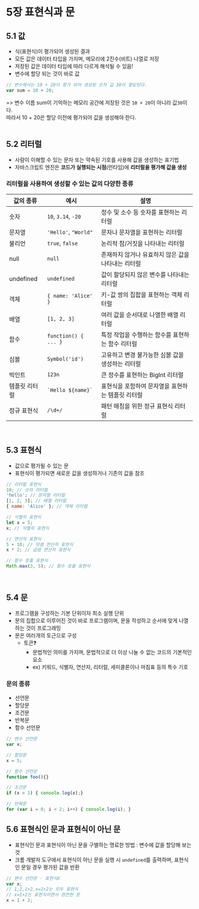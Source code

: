 # 5장 표현식과 문

## 5.1 값
- 식(표현식)이 평가되어 생성된 결과
- 모든 값은 데이터 타입을 가지며, 메모리에 2진수(비트) 나열로 저장
- 저장된 값은 데이터 타입에 따라 다르게 해석될 수 있음!
- 변수에 할당 되는 것이 바로 값

```jsx
// 변수에서는 10 + 20이 평가 되어 생성된 숫자 값 30이 할당된다.
var sum = 10 + 20;
```
=> 변수 이름 sum이 기억하는 메모리 공간에 저장된 것은 `10 + 20`이 아니라 값`30`이다. <br/>
따라서 10 + 20은 할당 이전에 평가되어 값을 생성해야 한다. <br/>
<br/>

## 5.2 리터럴
- 사람이 이해할 수 있는 문자 또는 약속된 기호를 사용해 값을 생성하는 표기법
- 자바스크립트 엔진은 **코드가 실행되는 시점**(런타임)에 **리터럴을 평가해 값을 생성**

### 리터럴을 사용하여 생성할 수 있는 값의 다양한 종류
| **값의 종류**     | **예시**                | **설명**                                                  |
|-------------------|--------------------------|-----------------------------------------------------------|
| 숫자              | `10`, `3.14`, `-20`      | 정수 및 소수 등 숫자를 표현하는 리터럴                    |
| 문자열            | `'Hello'`, `"World"`     | 문자나 문자열을 표현하는 리터럴                           |
| 불리언            | `true`, `false`          | 논리적 참/거짓을 나타내는 리터럴                          |
| null              | `null`                   | 존재하지 않거나 유효하지 않은 값을 나타내는 리터럴        |
| undefined         | `undefined`              | 값이 할당되지 않은 변수를 나타내는 리터럴                 |
| 객체              | `{ name: 'Alice' }`      | 키-값 쌍의 집합을 표현하는 객체 리터럴                    |
| 배열              | `[1, 2, 3]`              | 여러 값을 순서대로 나열한 배열 리터럴                     |
| 함수              | `function() { ... }`     | 특정 작업을 수행하는 함수를 표현하는 함수 리터럴          |
| 심볼              | `Symbol('id')`           | 고유하고 변경 불가능한 심볼 값을 생성하는 리터럴          |
| 빅인트            | `123n`                   | 큰 정수를 표현하는 BigInt 리터럴                          |
| 템플릿 리터럴     | `` `Hello ${name}` ``    | 표현식을 포함하여 문자열을 표현하는 템플릿 리터럴         |
| 정규 표현식       | `/\d+/`                  | 패턴 매칭을 위한 정규 표현식 리터럴                       |
<br/>

## 5.3 표현식
- 값으로 평가될 수 있는 문
- 표현식이 평가되면 새로운 값을 생성하거나 기존의 값을 참조

```jsx
// 리터럴 표현식
10; // 숫자 리터럴
'hello'; // 문자열 리터럴
[1, 2, 3]; // 배열 리터럴
{ name: 'Alice' }; // 객체 리터럴

// 식별자 표현식
let x = 5;
x; // 식별자 표현식

// 연산자 표현식
5 + 10; // 덧셈 연산자 표현식
x * 2; // 곱셈 연산자 표현식

// 함수 호출 표현식
Math.max(3, 5); // 함수 호출 표현식
```
<br/>

## 5.4 문
- 프로그램을 구성하는 기본 단위이자 최소 실행 단위
- 문의 집합으로 이루어진 것이 바로 프로그램이며, 문을 작성하고 순서에 맞게 나열하는 것이 프로그래밍
- 문은 여러개의 토근으로 구성
  - 토큰❓
    - 문법적인 의미를 가지며, 문법적으로 더 이상 나눌 수 없는 코드의 기본적인 요소
    - ex) 키워드, 식별자, 연산자, 리터럴, 세미콜론이나 마침표 등의 특수 기호
### 문의 종류
- 선언문
- 할당문
- 조건문
- 반복문
- 함수 선언문

```jsx
// 변수 선언문
var x;

// 할당문
x = 5;

// 함수 선언문
function foo(){}

// 조건문
if (x > 1) { console.log(x);}

// 반복문
for (var i = 0; i < 2; i++) { console.log(i); }
```

## 5.6 표현식인 문과 표현식이 아닌 문
- 표현식인 문과 표현식이 아닌 문을 구별하는 명료한 방법 : 변수에 값을 할당해 보는 것
- 크롬 개발자 도구에서 표현식이 아닌 문을 실행 시 `undefined`를 출력하며, 표현식인 문일 경우 평가된 값을 반환
```jsx
// 변수 선언문 - 표현식X
var x;
// 1,2,1+2,x=1+2는 모두 표현식
// x=1+2는 표현식이면서 완전한 문
x = 1 + 2;
```
